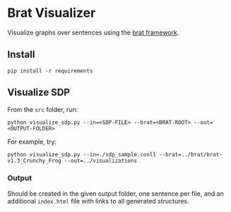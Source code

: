 # Brat Visualizer 

Visualize graphs over sentences using the [brat framework](http://brat.nlplab.org/index.html).

## Install
`pip install -r requirements`

## Visualize SDP
From the `src` folder, run:

`python visualize_sdp.py --in=<SDP-FILE> --brat=<BRAT-ROOT> --out=<OUTPUT-FOLDER>`


For example, try:

`python visualize_sdp.py --in=./sdp_sample.conll --brat=../brat/brat-v1.3_Crunchy_Frog --out=../visualizations`

### Output
Should be created in the given output folder, one sentence per file, and an additional `index.html` file with links to all generated structures.
